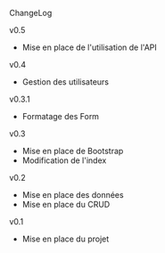 ChangeLog

v0.5

- Mise en place de l'utilisation de l'API

v0.4

- Gestion des utilisateurs

v0.3.1

- Formatage des Form

v0.3

- Mise en place de Bootstrap
- Modification de l'index   

v0.2

- Mise en place des données
- Mise en place du CRUD

v0.1

- Mise en place du projet